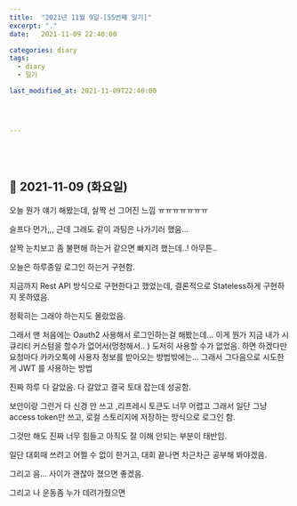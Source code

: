 ```yaml
---
title:  "2021년 11월 9일-[55번째 일기]"
excerpt: "."
date:   2021-11-09 22:40:00 

categories: diary
tags:
  - diary
  - 일기

last_modified_at: 2021-11-09T22:40:00




---
```


<br/>

<br/>

## 🧾 2021-11-09 (화요일)

오늘 뭔가 얘기 해봤는데, 살짝 선 그어진 느낌 ㅠㅠㅠㅠㅠㅠㅠ

슬프다 먼가,,, 근데 그래도 같이 과팅은 나가기러 했음...

살짝 눈치보고 좀 불편해 하는거 같으면 빠지려 했는데..! 아무튼..

오늘은 하루종일 로그인 하는거 구현함.

지금까지 Rest API 방식으로 구현한다고 했었는데, 결론적으로 Stateless하게 구현하지 못하였음.

정확히는 그래야 하는지도 몰랐었음.

그래서 맨 처음에는 Oauth2 사용해서 로그인하는걸 해봤는데... 이게 뭔가 지금 내가 시큐리티 커스텀을 할수가 없어서(멍청해서.. ) 도저히 사용할 수가 없었음. 하면 하겠다만 요청마다 카카오톡에 사용자 정보를 받아오는 방법밖에는... 그래서 그다음으로 시도한게 JWT 를 사용하는 방법

진짜 하루 다 갈았음. 다 갈았고 결국 토대 잡는데 성공함.

보안이랑 그런거 다 신경 안 쓰고 ,리프레시 토큰도 너무 어렵고 그래서 일단 그냥 access token만 쓰고, 로컬 스토리지에 저장하는 방식으로 로그인 함. 

그것만 해도 진짜 너무 힘들고 아직도 잘 이해 안되는 부분이 태반임.

일단 대회때 쓰려고 어쩔 수 없이 한거고, 대회 끝나면 차근차근 공부해 봐야겠음.

그리고 음... 사이가 괜찮아 졌으면 좋겠음.

그리고 나 운동좀 누가 데려가줬으면
